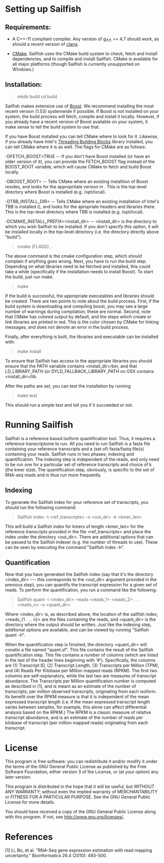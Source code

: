 Setting up Sailfish
===================

Requirements:
-------------

* A C++-11 compliant compiler.  Any version of [g++](gcc.gnu.org) >= 4.7 should work, as
  should a recent version of [clang](http://clang.llvm.org/).

* [CMake](www.cmake.org).  Sailfish uses the CMake build system to check,
  fetch and install dependencies, and to compile and install Sailfish.  CMake
  is available for all major platforms (though Sailfish is currently
  unsupported on Windows.)

Installation:
-------------

> mkdir build
> cd build

Sailfish makes extensive use of [Boost](www.boost.org).  We recommend
installing the most recent version (1.53) systemwide if possible. If Boost is not
installed on your system, the build process will fetch, compile and install it
locally.  However, if you already have a recent version of Boost available on
your system, it make sense to tell the build system to use that.

If you have Boost installed you can tell CMake where to look for it. Likewise, 
if you already have Intel's [Threading Building Blocks](http://threadingbuildingblocks.org/)
library installed, you can tell CMake where it is as well. The flags for CMake are as follows:

-DFETCH_BOOST=TRUE --  If you don't have Boost installed (or have an
  older version of it), you can provide the FETCH_BOOST flag instead of the
  BOOST_ROOT variable, which will cause CMake to fetch and build Boost locally.

-DBOOST_ROOT=<boostdir> -- Tells CMake where an existing installtion of Boost resides,
  and looks for the appropritate version in <boostdir>.  This is the top-level directory
  where Boost is installed (e.g. /opt/local).

-DTBB_INSTALL_DIR=<tbbroot> -- Tells CMake where an existing installation of Intel's 
  TBB is installed (<tbbroot>), and looks for the apropriate headers and libraries
  there. This is the top-level directory where TBB is installed (e.g. /opt/local).

-DCMAKE_INSTALL_PREFIX=<install_dir> -- <install_dir> is the directory to which you 
  wish Sailfish to be installed.  If you don't specify this option, it will be 
  installed locally in the top-level directory (i.e. the directory directly above "build").

> cmake [FLAGS] ..

The above command is the cmake configuration step, which *should* complain if
anything goes wrong.  Next, you have to run the build step. Depending on what
libraries need to be fetched and installed, this could take a while
(specifically if the installation needs to install Boost).  To start the
build, just run make.

> make

If the build is successful, the appropriate executables and libraries should be created.
There are two points to note about the build process.  First, if the build system is 
downloading and compiling boost, you may see a large number of warnings during compilation;
these are normal.  Second, note that CMake has colored output by default, and the steps which
create or link libraries are printed in red.  This is the color chosen by CMake for linking 
messages, and does not denote an error in the build process. 

Finally, after everything is built, the libraries and executable can be installed with:

> make install

To ensure that Sailfish has access to the appropriate libraries you should ensure
that the PATH variabile contains <install_dir>/bin, and that LD_LIBRARY_PATH 
(or DYLD_FALLBACK_LIBRARY_PATH on OSX contains <install_dir>/lib.

After the paths are set, you can test the installation by running

> make test

This should run a simple test and tell you if it succeeded or not.

Running Sailfish
================

Sailfish is a reference based isoform quantification tool.  Thus, it requires a reference
transcriptome to run.  All you need to run Sailfish is a fasta file containing your reference 
transcripts and a (set of) fasta/fastq file(s) containing your reads.  Sailfish runs in two
phases; indexing and quantification.  The indexing step is independent of the reads, and only
need to be run one for a particular set of reference transcripts and choice of k (the kmer size).
The quantification step, obviously, is specific to the set of RNA-seq reads and is thus run more
frequently.

Indexing
--------

To generate the Sailfish index for your reference set of transcripts, you should run the following
command:

> Sailfish index -t <ref_transcripts> -o <out_dir> -k <kmer_len>

This will build a Sailfish index for kmers of length <kmer_len> for the
reference transcripts  provided in the file <ref_transcripts> and place the
index under the directory <out_dir>.  There  are additional options that can
be passed to the Sailfish indexer (e.g. the number of threads to use).  These
can be seen by executing the command "Sailfish index -h".

Quantification
--------------

Now that you have generated the Sailfish index (say that it's the directory <index_dir> --- this
corresponds to the <out_dir> argument provided in the previous step), you can quantify the transcript
expression for a given set of reads.  To perform the quantification, you run a command like the following:

> Sailfish quant -i <index_dir> -reads <reads_1> <reads_2> . . . <reads_n> -o <quant_dir>

Where <index_dir> is, as described above, the location of the sailfish index, <reads_{1 . . . n}>
are the files containing the reads, and <quant_dir> is the directory where the output should be written.
Just like the indexing step, additional options are available, and can be viewed by running
"Sailfish quant -h".

When the quantification step is finished, the directory <quant_dir> will conatin a file named
"quant.sf".  This file contains the result of the Sailfish quantification step.  This file contains a
number of columns (which are listed in the last of the header lines beginning with '#').  Specifically,
the columns are (1) Transcript ID, (2) Transcript Length, (3) Transcripts per Million (TPM), 
and (4) Reads Per Kilobase per Million mapped reads (RPKM).  The first two columns are self-explanatory,
while the last two are measures of transcript abundance.  The Transcripts per Million quantification
number is computed as described in [1], and is meant as an estimate of the number of transcripts, per
million observed transcripts, originating from each isoform.  Its benefit over the RPKM measure is
that it is independent of the mean expressed transcript length (i.e. if the mean expressed transcript
length varies between samples, for example, this alone can affect differential analysis based on 
the RPKM.)  The RPKM is a classic measure of relative transcript abundance, and is an estimate of the
number of reads per kilobase of transcript (per million mapped reads) originating from each transcript.


License
=======

This program is free software: you can redistribute it and/or modify
it under the terms of the GNU General Public License as published by
the Free Software Foundation, either version 3 of the License, or
(at your option) any later version.

This program is distributed in the hope that it will be useful,
but WITHOUT ANY WARRANTY; without even the implied warranty of
MERCHANTABILITY or FITNESS FOR A PARTICULAR PURPOSE.  See the
GNU General Public License for more details.

You should have received a copy of the GNU General Public License
along with this program.  If not, see <http://www.gnu.org/licenses/>.


References
==========

[1] Li, Bo, et al. "RNA-Seq gene expression estimation with read mapping uncertainty." 
    Bioinformatics 26.4 (2010): 493-500.

















